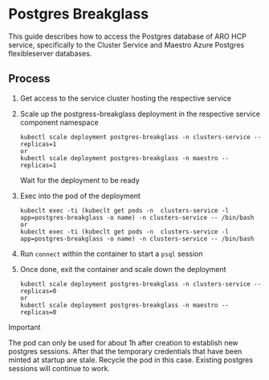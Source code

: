 # Postgres Breakglass

This guide describes how to access the Postgres database of ARO HCP service, specifically to the Cluster Service and Maestro Azure Postgres flexibleserver databases.

## Process

1. Get access to the service cluster hosting the respective service
2. Scale up the postgress-breakglass deployment in the respective service component namespace
   ```/bin/sh
   kubectl scale deployment postgres-breakglass -n clusters-service --replicas=1
   or
   kubectl scale deployment postgres-breakglass -n maestro --replicas=1
   ```
   Wait for the deployment to be ready
1. Exec into the pod of the deployment

   ```/bin/sh
   kubeclt exec -ti (kubeclt get pods -n  clusters-service -l app=postgres-breakglass -o name) -n clusters-service -- /bin/bash
   or
   kubeclt exec -ti (kubeclt get pods -n  clusters-service -l app=postgres-breakglass -o name) -n clusters-service -- /bin/bash
   ```

2. Run `connect` within the container to start a `psql` session
3. Once done, exit the container and scale down the deployment

   ```/bin/sh
   kubectl scale deployment postgres-breakglass -n clusters-service --replicas=0
   or
   kubectl scale deployment postgres-breakglass -n maestro --replicas=0
   ```

> [!IMPORTANT]
> The pod can only be used for about 1h after creation to establish new postgres sessions. After that the temporary credentials that have been minted at startup are stale. Recycle the pod in this case. Existing postgres sessions will continue to work.
